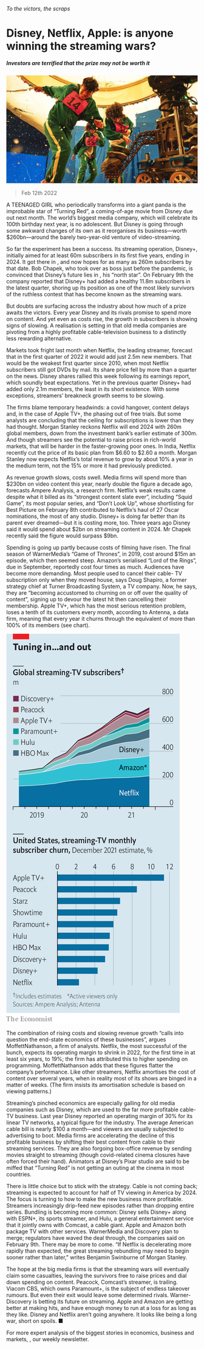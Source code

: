 ###### To the victors, the scraps

# Disney, Netflix, Apple: is anyone winning the streaming wars? 

##### Investors are terrified that the prize may not be worth it 

![image](images/20220212_wbp001.jpg) 

> Feb 12th 2022 

A TEENAGED GIRL who periodically transforms into a giant panda is the improbable star of “Turning Red”, a coming-of-age movie from Disney due out next month. The world’s biggest media company, which will celebrate its 100th birthday next year, is no adolescent. But Disney is going through some awkward changes of its own as it reorganises its business—worth $260bn—around the barely two-year-old venture of video-streaming.

So far the experiment has been a success. Its streaming operation, Disney+, initially aimed for at least 60m subscribers in its first five years, ending in 2024. It got there in , and now hopes for as many as 260m subscribers by that date. Bob Chapek, who took over as boss just before the pandemic, is convinced that Disney’s future lies in , his “north star”. On February 9th the company reported that Disney+ had added a healthy 11.8m subscribers in the latest quarter, shoring up its position as one of the most likely survivors of the ruthless contest that has become known as the streaming wars.


But doubts are surfacing across the industry about how much of a prize awaits the victors. Every year Disney and its rivals promise to spend more on content. And yet even as costs rise, the growth in subscribers is showing signs of slowing. A realisation is setting in that old media companies are pivoting from a highly profitable cable-television business to a distinctly less rewarding alternative.

Markets took fright last month when Netflix, the leading streamer, forecast that in the first quarter of 2022 it would add just 2.5m new members. That would be the weakest first quarter since 2010, when most Netflix subscribers still got DVDs by mail. Its share price fell by more than a quarter on the news. Disney shares rallied this week following its earnings report, which soundly beat expectations. Yet in the previous quarter Disney+ had added only 2.1m members, the least in its short existence. With some exceptions, streamers’ breakneck growth seems to be slowing.

The firms blame temporary headwinds: a covid hangover, content delays and, in the case of Apple TV+, the phasing out of free trials. But some analysts are concluding that the ceiling for subscriptions is lower than they had thought. Morgan Stanley reckons Netflix will end 2024 with 260m global members, down from the investment bank’s earlier estimate of 300m. And though streamers see the potential to raise prices in rich-world markets, that will be harder in the faster-growing poor ones. In India, Netflix recently cut the price of its basic plan from $6.60 to $2.60 a month. Morgan Stanley now expects Netflix’s total revenue to grow by about 10% a year in the medium term, not the 15% or more it had previously predicted.

As revenue growth slows, costs swell. Media firms will spend more than $230bn on video content this year, nearly double the figure a decade ago, forecasts Ampere Analysis, a research firm. Netflix’s weak results came despite what it billed as its “strongest content slate ever”, including “Squid Game”, its most popular series, and “Don’t Look Up”, whose shortlisting for Best Picture on February 8th contributed to Netflix’s haul of 27 Oscar nominations, the most of any studio. Disney+ is doing far better than its parent ever dreamed—but it is costing more, too. Three years ago Disney said it would spend about $2bn on streaming content in 2024. Mr Chapek recently said the figure would surpass $9bn.

Spending is going up partly because costs of filming have risen. The final season of WarnerMedia’s “Game of Thrones”, in 2019, cost around $15m an episode, which then seemed steep. Amazon’s serialised “Lord of the Rings”, due in September, reportedly cost four times as much. Audiences have become more demanding. Most people used to cancel their cable- TV subscription only when they moved house, says Doug Shapiro, a former strategy chief at Turner Broadcasting System, a TV company. Now, he says, they are “becoming accustomed to churning on or off over the quality of content”, signing up to devour the latest hit then cancelling their membership. Apple TV+, which has the most serious retention problem, loses a tenth of its customers every month, according to Antenna, a data firm, meaning that every year it churns through the equivalent of more than 100% of its members (see chart).

![image](images/20220212_wbc258.png) 


The combination of rising costs and slowing revenue growth “calls into question the end-state economics of these businesses”, argues MoffettNathanson, a firm of analysts. Netflix, the most successful of the bunch, expects its operating margin to shrink in 2022, for the first time in at least six years, to 19%; the firm has attributed this to higher spending on programming. MoffettNathanson adds that these figures flatter the company’s performance. Like other streamers, Netflix amortises the cost of content over several years, when in reality most of its shows are binged in a matter of weeks. (The firm insists its amortisation schedule is based on viewing patterns.)

Streaming’s pinched economics are especially galling for old media companies such as Disney, which are used to the far more profitable cable- TV business. Last year Disney reported an operating margin of 30% for its linear TV networks, a typical figure for the industry. The average American cable bill is nearly $100 a month—and viewers are usually subjected to advertising to boot. Media firms are accelerating the decline of this profitable business by shifting their best content from cable to their streaming services. They are also forgoing box-office revenue by sending movies straight to streaming (though covid-related cinema closures have often forced their hand). Animators at Disney’s Pixar studio are said to be miffed that “Turning Red” is not getting an outing at the cinema in most countries.

There is little choice but to stick with the strategy. Cable is not coming back; streaming is expected to account for half of TV viewing in America by 2024. The focus is turning to how to make the new business more profitable. Streamers increasingly drip-feed new episodes rather than dropping entire series. Bundling is becoming more common: Disney sells Disney+ along with ESPN+, its sports streamer, and Hulu, a general entertainment service that it jointly owns with Comcast, a cable giant. Apple and Amazon both package TV with other services. WarnerMedia and Discovery plan to merge; regulators have waved the deal through, the companies said on February 9th. There may be more to come. “If Netflix is decelerating more rapidly than expected, the great streaming rebundling may need to begin sooner rather than later,” writes Benjamin Swinburne of Morgan Stanley.

The hope at the big media firms is that the streaming wars will eventually claim some casualties, leaving the survivors free to raise prices and dial down spending on content. Peacock, Comcast’s streamer, is trailing. Viacom CBS, which owns Paramount+, is the subject of endless takeover rumours. But even their exit would leave some determined rivals. Warner-Discovery is betting its future on streaming. Apple and Amazon are getting better at making hits, and have enough money to run at a loss for as long as they like. Disney and Netflix aren’t going anywhere. It looks like being a long war, short on spoils. ■

For more expert analysis of the biggest stories in economics, business and markets, , our weekly newsletter.

